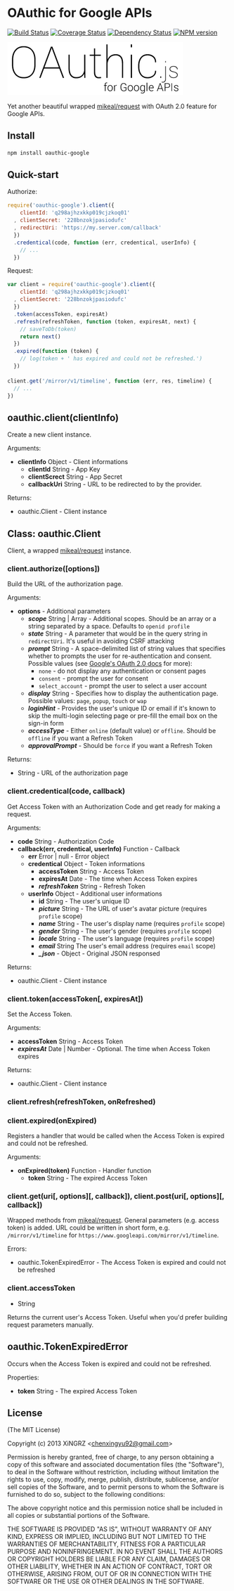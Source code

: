 OAuthic for Google APIs
==========

[![Build Status](https://travis-ci.org/bestng/oauthic-google.png?branch=master)](https://travis-ci.org/bestng/oauthic-google)
[![Coverage Status](https://coveralls.io/repos/bestng/oauthic-google/badge.png)](https://coveralls.io/r/bestng/oauthic-google)
[![Dependency Status](https://david-dm.org/bestng/oauthic-google.png)](https://david-dm.org/bestng/oauthic-google)
[![NPM version](https://badge.fury.io/js/oauthic-google.png)](http://badge.fury.io/js/oauthic-google)

![OAuthic Google](logo.png)

Yet another beautiful wrapped [mikeal/request](https://github.com/mikeal/request) with OAuth 2.0 feature for Google APIs.

## Install

```sh
npm install oauthic-google
```

## Quick-start

Authorize:

```js
require('oauthic-google').client({
    clientId: 'q298ajhzxkkp019cjzkoq01'
  , clientSecret: '228bnzokjpasiodufc'
  , redirectUri: 'https://my.server.com/callback'
  })
  .credentical(code, function (err, credentical, userInfo) {
    // ...
  })
```

Request:

```js
var client = require('oauthic-google').client({
    clientId: 'q298ajhzxkkp019cjzkoq01'
  , clientSecret: '228bnzokjpasiodufc'
  })
  .token(accessToken, expiresAt)
  .refresh(refreshToken, function (token, expiresAt, next) {
    // saveToDb(token)
    return next()
  })
  .expired(function (token) {
    // log(token + ' has expired and could not be refreshed.')
  })

client.get('/mirror/v1/timeline', function (err, res, timeline) {
  // ...
})
```

## oauthic.client(clientInfo)

Create a new client instance.

Arguments:

- **clientInfo** Object - Client informations
    - **clientId** String - App Key
    - **clientScrect** String - App Secret
    - **callbackUri** String - URL to be redirected to by the provider.

Returns:

- oauthic.Client - Client instance

## Class: oauthic.Client

Client, a wrapped [mikeal/request](https://github.com/mikeal/request) instance.

### client.authorize([options])

Build the URL of the authorization page.

Arguments:

- **options** - Additional parameters
    - ***scope*** String | Array - Additional scopes. Should be an array or a string separated by a space. Defaults to `openid profile`
    - ***state*** String - A parameter that would be in the query string in `redirectUri`. It's useful in avoiding CSRF attacking
    - ***prompt*** String - A space-delimited list of string values that specifies whether to prompts the user for re-authentication and consent. Possible values (see [Google's OAuth 2.0 docs](https://developers.google.com/accounts/docs/OAuth2Login#authenticationuriparameters) for more):
        - `none` - do not display any authentication or consent pages
        - `consent` - prompt the user for consent
        - `select_account` - prompt the user to select a user account
    - ***display*** String - Specifies how to display the authentication page. Possible values: `page`, `popup`, `touch` or `wap`
    - ***loginHint*** - Provides the user's unique ID or email if it's known to skip the multi-login selecting page or pre-fill the email box on the sign-in form
    - ***accessType*** - Either `online` (default value) or `offline`. Should be `offline` if you want a Refresh Token
    - ***approvalPrompt*** - Should be `force` if you want a Refresh Token

Returns:

- String - URL of the authorization page

### client.credentical(code, callback)

Get Access Token with an Authorization Code and get ready for making a request.

Arguments:

- **code** String - Authorization Code
- **callback(err, credentical, userInfo)** Function - Callback
    - **err** Error | null - Error object
    - **credentical** Object - Token informations
        - **accessToken** String - Access Token
        - **expiresAt** Date - The time when Access Token expires
        - ***refreshToken*** String - Refresh Token
    - **userInfo** Object - Additional user informations
        - **id** String - The user's unique ID
        - ***picture*** String - The URL of user's avatar picture (requires `profile` scope)
        - ***name*** String - The user's display name (requires `profile` scope)
        - ***gender*** String - The user's gender (requires `profile` scope)
        - ***locale*** String - The user's language (requires `profile` scope)
        - ***email*** String The user's email address (requires `email` scope)
        - ***_json*** - Object - Original JSON responsed

Returns:

- oauthic.Client - Client instance

### client.token(accessToken[, expiresAt])

Set the Access Token.

Arguments:

- **accessToken** String - Access Token
- ***expiresAt*** Date | Number - Optional. The time when Access Token expires

Returns:

- oauthic.Client - Client instance

### client.refresh(refreshToken, onRefreshed)



### client.expired(onExpired)

Registers a handler that would be called when the Access Token is expired and could not be refreshed.

Arguments:

- **onExpired(token)** Function - Handler function
    - **token** String - The expired Access Token

### client.get(uri[, options][, callback]), client.post(uri[, options][, callback])

Wrapped methods from [mikeal/request](https://github.com/mikeal/request). General parameters (e.g. access token) is added. URL could be written in short form, e.g. `/mirror/v1/timeline` for `https://www.googleapi.com/mirror/v1/timeline`.

Errors:

- oauthic.TokenExpiredError - The Access Token is expired and could not be refreshed

### client.accessToken

- String

Returns the current user's Access Token. Useful when you'd prefer building request parameters manually.

## oauthic.TokenExpiredError

Occurs when the Access Token is expired and could not be refreshed.

Properties:

- **token** String - The expired Access Token

## License

(The MIT License)

Copyright (c) 2013 XiNGRZ &lt;chenxingyu92@gmail.com&gt;

Permission is hereby granted, free of charge, to any person obtaining a copy
of this software and associated documentation files (the "Software"), to deal
in the Software without restriction, including without limitation the rights
to use, copy, modify, merge, publish, distribute, sublicense, and/or sell
copies of the Software, and to permit persons to whom the Software is
furnished to do so, subject to the following conditions:

The above copyright notice and this permission notice shall be included in
all copies or substantial portions of the Software.

THE SOFTWARE IS PROVIDED "AS IS", WITHOUT WARRANTY OF ANY KIND, EXPRESS OR
IMPLIED, INCLUDING BUT NOT LIMITED TO THE WARRANTIES OF MERCHANTABILITY,
FITNESS FOR A PARTICULAR PURPOSE AND NONINFRINGEMENT. IN NO EVENT SHALL THE
AUTHORS OR COPYRIGHT HOLDERS BE LIABLE FOR ANY CLAIM, DAMAGES OR OTHER
LIABILITY, WHETHER IN AN ACTION OF CONTRACT, TORT OR OTHERWISE, ARISING FROM,
OUT OF OR IN CONNECTION WITH THE SOFTWARE OR THE USE OR OTHER DEALINGS IN
THE SOFTWARE.

